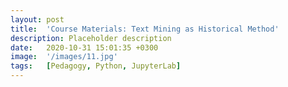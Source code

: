 ```yaml
---
layout: post
title:  'Course Materials: Text Mining as Historical Method'
description: Placeholder description
date:   2020-10-31 15:01:35 +0300
image:  '/images/11.jpg'
tags:   [Pedagogy, Python, JupyterLab]
---
```

